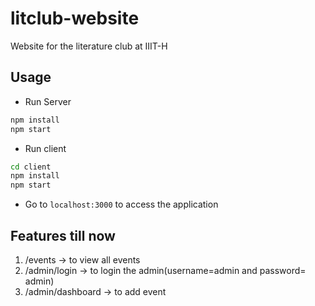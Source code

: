 # litclub-website
Website for the literature club at IIIT-H

## Usage
- Run Server
```bash
npm install
npm start
```
- Run client
```bash
cd client
npm install
npm start
```
- Go to `localhost:3000` to access the application

## Features till now
1. /events -> to view all events
2. /admin/login -> to login the admin(username=admin and password= admin)
3. /admin/dashboard -> to add event
